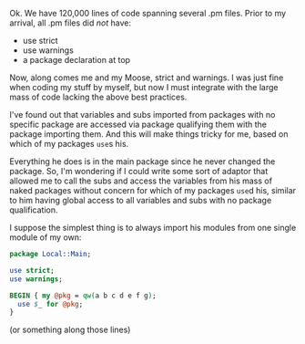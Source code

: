 Ok. We have 120,000 lines of code spanning several .pm files. Prior to
my arrival, all .pm files did _not_ have:

* use strict
* use warnings
* a package declaration at top


Now, along comes me and my Moose, strict and warnings. I was just fine
when coding my stuff by myself, but now I must integrate with the
large mass of code lacking the above best practices.

I've found out that variables and subs imported from packages with no
specific package are accessed via package qualifying them with the
package importing them. And this will make things tricky for me, based
on which of my packages `use`s his.

Everything he does is in the main package since he never changed the
package. So, I'm wondering if I could write some sort of adaptor that
allowed me to call the subs and access the variables from his mass of
naked packages without concern for which of my packages
`use`d his, similar to him having global access to all
variables and subs with no package qualification.

I suppose the simplest thing is to always import his modules from one
single module of my own:

```perl
package Local::Main;

use strict;
use warnings;

BEGIN { my @pkg = qw(a b c d e f g);
  use $_ for @pkg;
}
```

(or something along those lines)

